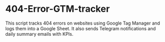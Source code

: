 # 404-Error-GTM-tracker
This script tracks 404 errors on websites using Google Tag Manager and logs them into a Google Sheet. It also sends Telegram notifications and daily summary emails with KPIs.
